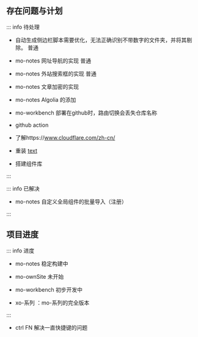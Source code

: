 ## 存在问题与计划

::: info 待处理

- 自动生成侧边栏脚本需要优化，无法正确识别不带数字的文件夹，并将其剔除。 <Badge type='info'>普通</Badge>


- mo-notes 网址导航的实现  <Badge type='info'>普通</Badge>

- mo-notes 外站搜索框的实现  <Badge type='info'>普通</Badge>

- mo-notes 文章加密的实现

- mo-notes Algolia 的添加

- mo-workbench 部署在github时，路由切换会丢失仓库名称

- github action 

- 了解https://www.cloudflare.com/zh-cn/

- 重装 [text](/articles/temp/000%20电脑重装指引.md)

- 搭建组件库

:::

::: info 已解决

- mo-notes 自定义全局组件的批量导入（注册）


:::





## 项目进度

::: info  <Badge type='info'>进度</Badge>

- mo-notes <Badge type='info'>稳定构建中</Badge>
- mo-ownSite <Badge type='danger'>未开始</Badge>
- mo-workbench <Badge type='warning'>初步开发中</Badge>

- xo-系列  ：mo-系列的完全版本

:::


- ctrl FN  解决一直快捷键的问题